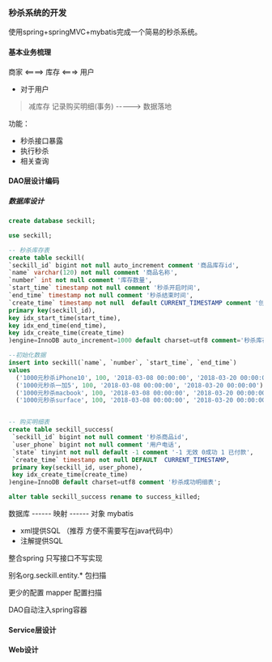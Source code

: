 ### 秒杀系统的开发

使用spring+springMVC+mybatis完成一个简易的秒杀系统。

#### 基本业务梳理

商家 <====> 库存 <===> 用户

* 对于用户

> 减库存 记录购买明细(事务) -----> 数据落地

功能：
* 秒杀接口暴露
* 执行秒杀
* 相关查询

#### DAO层设计编码
##### 数据库设计
```sql
create database seckill;

use seckill;

-- 秒杀库存表
create table seckill(
`seckill_id` bigint not null auto_increment comment '商品库存id',
`name` varchar(120) not null comment '商品名称',
`number` int not null comment '库存数量',
`start_time` timestamp not null comment '秒杀开启时间',
`end_time` timestamp not null comment '秒杀结束时间',
`create_time` timestamp not null  default CURRENT_TIMESTAMP comment '创建时间' ,
primary key(seckill_id),
key idx_start_time(start_time),
key idx_end_time(end_time),
key idx_create_time(create_time) 
)engine=InnoDB auto_increment=1000 default charset=utf8 comment='秒杀库存表';

--初始化数据
insert into seckill(`name`, `number`, `start_time`, `end_time`)
values
  ('1000元秒杀iPhone10', 100, '2018-03-08 00:00:00', '2018-03-20 00:00:00'),
  ('1000元秒杀一加5', 100, '2018-03-08 00:00:00', '2018-03-20 00:00:00'),
  ('1000元秒杀macbook', 100, '2018-03-08 00:00:00', '2018-03-20 00:00:00'),
  ('1000元秒杀surface', 100, '2018-03-08 00:00:00', '2018-03-20 00:00:00');


-- 购买明细表
create table seckill_success(
 `seckill_id` bigint not null comment '秒杀商品id',
 `user_phone` bigint not null comment '用户电话',
 `state` tinyint not null default -1 comment '-1 无效 0成功 1 已付款',
 `create_time` timestamp not null DEFAULT  CURRENT_TIMESTAMP,
 primary key(seckill_id, user_phone),
 key idx_create_time(create_time) 
)engine=InnoDB default charset=utf8 comment '秒杀成功明细表';

alter table seckill_success rename to success_killed;
```
数据库 ------ 映射 ------ 对象 mybatis
* xml提供SQL （推荐 方便不需要写在java代码中）
* 注解提供SQL

整合spring 只写接口不写实现

别名org.seckill.entity.*    包扫描

更少的配置 mapper    配置扫描

DAO自动注入spring容器


#### Service层设计

#### Web设计
